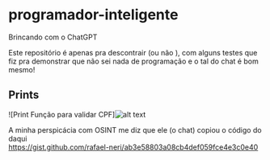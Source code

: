 # programador-inteligente
Brincando com o ChatGPT

Este repositório é apenas pra descontrair (ou não ), com alguns testes que fiz pra demonstrar que não sei nada de programação e o tal do chat é bom mesmo!

## Prints

![Print Função para validar CPF]![alt text](https://raw.githubusercontent.com/madrollan/programador-inteligente/main/prints/validarCPF.jpg)

A minha perspicácia com OSINT me diz que ele (o chat) copiou o código do daqui  
https://gist.github.com/rafael-neri/ab3e58803a08cb4def059fce4e3c0e40
